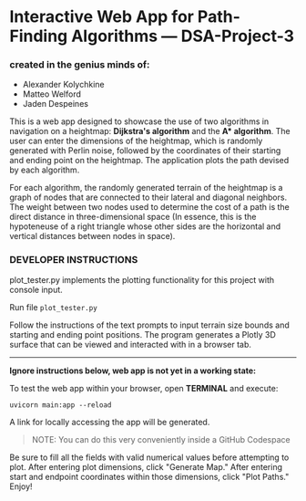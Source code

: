 # Interactive Web App for Path-Finding Algorithms — DSA-Project-3
### created in the genius minds of:
* Alexander Kolychkine
* Matteo Welford
* Jaden Despeines

This is a web app designed to showcase the use of two algorithms in navigation on a heightmap: **Dijkstra's algorithm** and the **A\* algorithm**. The user can enter the dimensions of the heightmap, which is randomly generated with Perlin noise, followed by the coordinates of their starting and ending point on the heightmap. The application plots the path devised by each algorithm.

For each algorithm, the randomly generated terrain of the heightmap is a graph of nodes that are connected to their lateral and diagonal neighbors. The weight between two nodes used to determine the cost of a path is the direct distance in three-dimensional space (In essence, this is the hypoteneuse of a right triangle whose other sides are the horizontal and vertical distances between nodes in space).

### DEVELOPER INSTRUCTIONS

plot_tester.py implements the plotting functionality for this project with console input. 

Run file `plot_tester.py`

Follow the instructions of the text prompts to input terrain size bounds and starting and ending point positions.
The program generates a Plotly 3D surface that can be viewed and interacted with in a browser tab.

---

**Ignore instructions below, web app is not yet in a working state:**

To test the web app within your browser, open **TERMINAL** and execute:
```
uvicorn main:app --reload
```
A link for locally accessing the app will be generated.
> NOTE: You can do this very conveniently inside a GitHub Codespace

Be sure to fill all the fields with valid numerical values before attempting to plot. After entering plot dimensions, click "Generate Map." After entering start and endpoint coordinates within those dimensions, click "Plot Paths." Enjoy!
